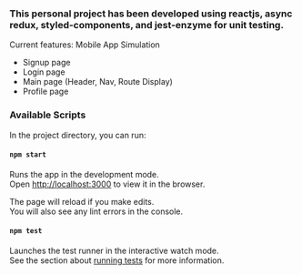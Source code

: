 ### This personal project has been developed using reactjs, async redux, styled-components, and jest-enzyme for unit testing.

Current features:
Mobile App Simulation

- Signup page
- Login page
- Main page (Header, Nav, Route Display)
- Profile page

### Available Scripts

In the project directory, you can run:

#### `npm start`

Runs the app in the development mode.<br>
Open [http://localhost:3000](http://localhost:3000) to view it in the browser.

The page will reload if you make edits.<br>
You will also see any lint errors in the console.

#### `npm test`

Launches the test runner in the interactive watch mode.<br>
See the section about [running tests](https://facebook.github.io/create-react-app/docs/running-tests) for more information.

